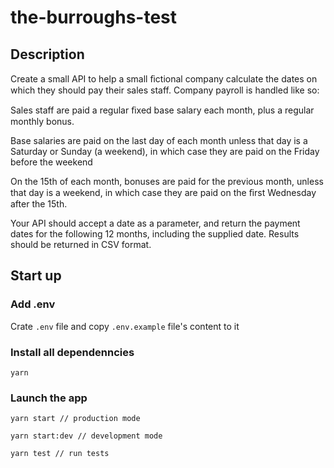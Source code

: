 # the-burroughs-test

## Description

Create a small API to help a small ﬁctional company calculate the dates on which they should pay their sales staff. Company payroll is handled like so:

Sales staff are paid a regular ﬁxed base salary each month, plus a regular monthly bonus.

Base salaries are paid on the last day of each month unless that day is a Saturday or Sunday (a weekend), in which case they are paid on the Friday before the weekend

On the 15th of each month, bonuses are paid for the previous month, unless that day is a weekend, in which case they are paid on the ﬁrst Wednesday after the 15th.

Your API should accept a date as a parameter, and return the payment dates for the following 12 months, including the supplied date. Results should be returned in CSV format.

## Start up

### Add .env

Crate `.env` file and copy `.env.example` file's content to it

### Install all dependenncies

```
yarn
```

### Launch the app

```
yarn start // production mode

yarn start:dev // development mode

yarn test // run tests
```

